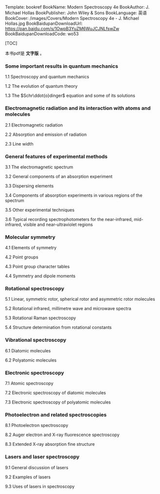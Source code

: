 Template: bookref
BookName: Modern Spectroscopy 4e
BookAuthor: J. Michael Hollas
BookPublisher: John Wiley & Sons
BookLanguage: 英语
BookCover: /images/Covers/Modern Spectroscopy 4e - J. Michael Hollas.jpg
BookBaidupanDownloadUrl: https://pan.baidu.com/s/1OwpB3YuZM6WuJCJNLfswZw 
BookBaidupanDownloadCode: wo53



[TOC]

本书pdf是 **文字版** 。

### Some important results in quantum mechanics
1.1 Spectroscopy and quantum mechanics 

1.2 The evolution of quantum theory 

1.3 The $Schr\ddot{o}dinger$ equation and some of its solutions

### Electromagnetic radiation and its interaction with atoms and molecules
2.1 Electromagnetic radiation 

2.2 Absorption and emission of radiation 

2.3 Line width 

### General features of experimental methods
3.1 The electromagnetic spectrum

3.2 General components of an absorption experiment

3.3 Dispersing elements

3.4 Components of absorption experiments in various regions of the spectrum

3.5 Other experimental techniques

3.6 Typical recording spectrophotometers for the near-infrared, mid-infrared, visible and near-ultraviolet regions
### Molecular symmetry
4.1 Elements of symmetry

4.2 Point groups

4.3 Point group character tables

4.4 Symmetry and dipole moments

### Rotational spectroscopy
5.1 Linear, symmetric rotor, spherical rotor and asymmetric rotor molecules

5.2 Rotational infrared, millimetre wave and microwave spectra

5.3 Rotational Raman spectroscopy

5.4 Structure determination from rotational constants

### Vibrational spectroscopy
6.1 Diatomic molecules

6.2 Polyatomic molecules

### Electronic spectroscopy 
7.1 Atomic spectroscopy

7.2 Electronic spectroscopy of diatomic molecules

7.3 Electronic spectroscopy of polyatomic molecules

### Photoelectron and related spectroscopies
8.1 Photoelectron spectroscopy

8.2 Auger electron and X-ray fluorescence spectroscopy

8.3 Extended X-ray absorption fine structure

### Lasers and laser spectroscopy
9.1 General discussion of lasers

9.2 Examples of lasers

9.3 Uses of lasers in spectroscopy